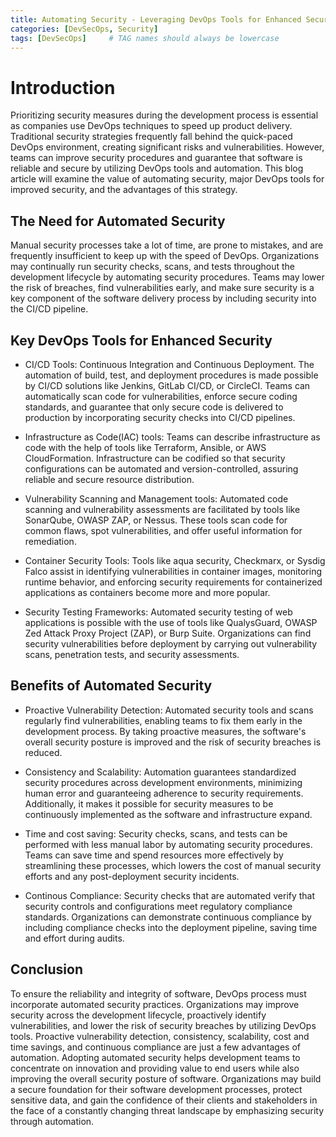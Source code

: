 ```yaml
---
title: Automating Security - Leveraging DevOps Tools for Enhanced Security
categories: [DevSecOps, Security]
tags: [DevSecOps]     # TAG names should always be lowercase
---
```


# Introduction

Prioritizing security measures during the development process is essential as companies use DevOps techniques to speed up product delivery. Traditional security strategies frequently fall behind the quick-paced DevOps environment, creating significant risks and vulnerabilities. However, teams can improve security procedures and guarantee that software is reliable and secure by utilizing DevOps tools and automation. This blog article will examine the value of automating security, major DevOps tools for improved security, and the advantages of this strategy.

## The Need for Automated Security

Manual security processes take a lot of time, are prone to mistakes, and are frequently insufficient to keep up with the speed of DevOps. Organizations may continually run security checks, scans, and tests throughout the development lifecycle by automating security procedures. Teams may lower the risk of breaches, find vulnerabilities early, and make sure security is a key component of the software delivery process by including security into the CI/CD pipeline.

## Key DevOps Tools for Enhanced Security

- CI/CD Tools: Continuous Integration and Continuous Deployment. The automation of build, test, and deployment procedures is made possible by CI/CD solutions like Jenkins, GitLab CI/CD, or CircleCI. Teams can automatically scan code for vulnerabilities, enforce secure coding standards, and guarantee that only secure code is delivered to production by incorporating security checks into CI/CD pipelines.

- Infrastructure as Code(IAC) tools: Teams can describe infrastructure as code with the help of tools like Terraform, Ansible, or AWS CloudFormation. Infrastructure can be codified so that security configurations can be automated and version-controlled, assuring reliable and secure resource distribution.

- Vulnerability Scanning and Management tools: Automated code scanning and vulnerability assessments are facilitated by tools like SonarQube, OWASP ZAP, or Nessus. These tools scan code for common flaws, spot vulnerabilities, and offer useful information for remediation.
 
- Container Security Tools: Tools like aqua security, Checkmarx, or Sysdig Falco assist in identifying vulnerabilities in container images, monitoring runtime behavior, and enforcing security requirements for containerized applications as containers become more and more popular.

- Security Testing Frameworks: Automated security testing of web applications is possible with the use of tools like QualysGuard, OWASP Zed Attack Proxy Project (ZAP), or Burp Suite. Organizations can find security vulnerabilities before deployment by carrying out vulnerability scans, penetration tests, and security assessments.

## Benefits of Automated Security

- Proactive Vulnerability Detection: Automated security tools and scans regularly find vulnerabilities, enabling teams to fix them early in the development process. By taking proactive measures, the software's overall security posture is improved and the risk of security breaches is reduced.

- Consistency and Scalability: Automation guarantees standardized security procedures across development environments, minimizing human error and guaranteeing adherence to security requirements. Additionally, it makes it possible for security measures to be continuously implemented as the software and infrastructure expand.

- Time and cost saving: Security checks, scans, and tests can be performed with less manual labor by automating security procedures. Teams can save time and spend resources more effectively by streamlining these processes, which lowers the cost of manual security efforts and any post-deployment security incidents.

- Continous Compliance: Security checks that are automated verify that security controls and configurations meet regulatory compliance standards. Organizations can demonstrate continuous compliance by including compliance checks into the deployment pipeline, saving time and effort during audits.

## Conclusion

To ensure the reliability and integrity of software, DevOps process must incorporate automated security practices. Organizations may improve security across the development lifecycle, proactively identify vulnerabilities, and lower the risk of security breaches by utilizing DevOps tools. Proactive vulnerability detection, consistency, scalability, cost and time savings, and continuous compliance are just a few advantages of automation. Adopting automated security helps development teams to concentrate on innovation and providing value to end users while also improving the overall security posture of software. Organizations may build a secure foundation for their software development processes, protect sensitive data, and gain the confidence of their clients and stakeholders in the face of a constantly changing threat landscape by emphasizing security through automation.